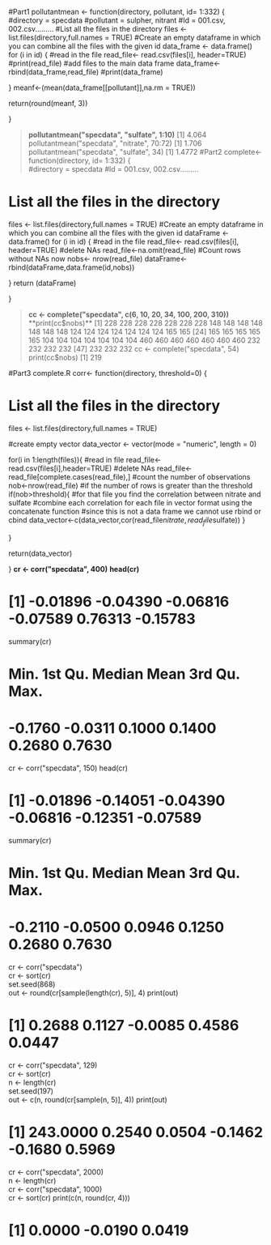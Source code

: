 #Part1
pollutantmean <- function(directory, pollutant, id= 1:332)
{   
  #directory = specdata
  #pollutant = sulpher, nitrant
  #Id = 001.csv, 002.csv.........
  #List all the files in the directory
  files <- list.files(directory,full.names = TRUE)
  #Create an empty dataframe in which you can combine all the files with the given id 
  data_frame <- data.frame()
  for (i in id)
  { 
    #read in the file
    read_file<- read.csv(files[i], header=TRUE)
    #print(read_file)
    #add files to the main data frame
    data_frame<-rbind(data_frame,read_file)
    #print(data_frame)
    
  }
 meanf<-(mean(data_frame[[pollutant]],na.rm = TRUE)) 
  
  return(round(meanf, 3)) 

  
}
> **pollutantmean("specdata", "sulfate", 1:10)**
[1] 4.064
> pollutantmean("specdata", "nitrate", 70:72)
[1] 1.706
> pollutantmean("specdata", "sulfate", 34)
[1] 1.4772
#Part2
complete<- function(directory, id= 1:332)
{   
  #directory = specdata
  #Id = 001.csv, 002.csv.........
  # List all the files in the directory
  files <- list.files(directory,full.names = TRUE)
  #Create an empty dataframe in which you can combine all the files with the given id 
  dataFrame <- data.frame()
  for (i in id)
  { 
    #read in the file
    read_file<- read.csv(files[i], header=TRUE)
    #delete NAs
    read_file<-na.omit(read_file)
    #Count rows without NAs now
    nobs<- nrow(read_file)
    dataFrame<-rbind(dataFrame,data.frame(id,nobs))
    
  }
  return (dataFrame) 
  
}
> **cc <- complete("specdata", c(6, 10, 20, 34, 100, 200, 310))**
> **print(cc$nobs)**
 [1] 228 228 228 228 228 228 228 148 148 148 148 148 148 148 124 124 124 124 124 124 124 165 165
[24] 165 165 165 165 165 104 104 104 104 104 104 104 460 460 460 460 460 460 460 232 232 232 232
[47] 232 232 232
> cc <- complete("specdata", 54)
> print(cc$nobs)
[1] 219

#Part3
complete.R
corr<- function(directory, threshold=0)
{   
  # List all the files in the directory
  files <- list.files(directory,full.names = TRUE)
  
  #create empty vector
  data_vector <- vector(mode = "numeric", length = 0)
  
  for(i in 1:length(files)){
    #read in file
    read_file<- read.csv(files[i],header=TRUE)
    #delete NAs
    read_file<-read_file[complete.cases(read_file),]
    #count the number of observations
    nob<-nrow(read_file)
    #if the number of rows is greater than the threshold
    if(nob>threshold){
      #for that file you find the correlation between nitrate and sulfate
      #combine each correlation for each file in vector format using the concatenate function 
      #since this is not a data frame we cannot use rbind or cbind
      data_vector<-c(data_vector,cor(read_file$nitrate,read_file$sulfate))
    }
    
  }
  
  return(data_vector)
  
}
**cr <- corr("specdata", 400)**
**head(cr)**
# [1] -0.01896 -0.04390 -0.06816 -0.07589  0.76313 -0.15783
summary(cr)
#    Min. 1st Qu.  Median    Mean 3rd Qu.    Max. 
# -0.1760 -0.0311  0.1000  0.1400  0.2680  0.7630

cr <- corr("specdata", 150)
head(cr)
# [1] -0.01896 -0.14051 -0.04390 -0.06816 -0.12351 -0.07589
summary(cr)
#    Min. 1st Qu.  Median    Mean 3rd Qu.    Max. 
# -0.2110 -0.0500  0.0946  0.1250  0.2680  0.7630

cr <- corr("specdata")                
cr <- sort(cr)                
set.seed(868)                
out <- round(cr[sample(length(cr), 5)], 4)
print(out) 
# [1]  0.2688  0.1127 -0.0085  0.4586  0.0447

cr <- corr("specdata", 129)                
cr <- sort(cr)                
n <- length(cr)                
set.seed(197)                
out <- c(n, round(cr[sample(n, 5)], 4))
print(out) 
# [1] 243.0000   0.2540   0.0504  -0.1462  -0.1680   0.5969

cr <- corr("specdata", 2000)                
n <- length(cr)                
cr <- corr("specdata", 1000)                
cr <- sort(cr)
print(c(n, round(cr, 4))) 
# [1]  0.0000 -0.0190  0.0419
